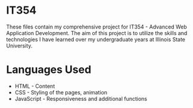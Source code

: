 # IT354
These files contain my comprehensive project for IT354 - Advanced Web Application Development. The aim of this project is to utilize the skills and technologies I have learned over my undergraduate years at Illinois State University.

# Languages Used
* HTML - Content
* CSS - Styling of the pages, animation 
* JavaScript - Responsiveness and additional functions 
